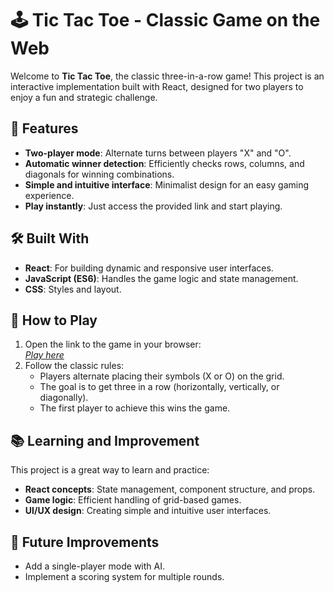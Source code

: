 # 🕹️ Tic Tac Toe - Classic Game on the Web

Welcome to **Tic Tac Toe**, the classic three-in-a-row game! This project is an interactive implementation built with React, designed for two players to enjoy a fun and strategic challenge.

## 🚀 Features
- **Two-player mode**: Alternate turns between players "X" and "O".
- **Automatic winner detection**: Efficiently checks rows, columns, and diagonals for winning combinations.
- **Simple and intuitive interface**: Minimalist design for an easy gaming experience.
- **Play instantly**: Just access the provided link and start playing.

## 🛠️ Built With
- **React**: For building dynamic and responsive user interfaces.
- **JavaScript (ES6)**: Handles the game logic and state management.
- **CSS**: Styles and layout.

## 🎯 How to Play
1. Open the link to the game in your browser:  
   *[Play here](https://tictactoe-bqgame.netlify.app/)*
2. Follow the classic rules:
   - Players alternate placing their symbols (X or O) on the grid.
   - The goal is to get three in a row (horizontally, vertically, or diagonally).
   - The first player to achieve this wins the game.

## 📚 Learning and Improvement
This project is a great way to learn and practice:
- **React concepts**: State management, component structure, and props.
- **Game logic**: Efficient handling of grid-based games.
- **UI/UX design**: Creating simple and intuitive user interfaces.

## 🚧 Future Improvements
- Add a single-player mode with AI.
- Implement a scoring system for multiple rounds.
